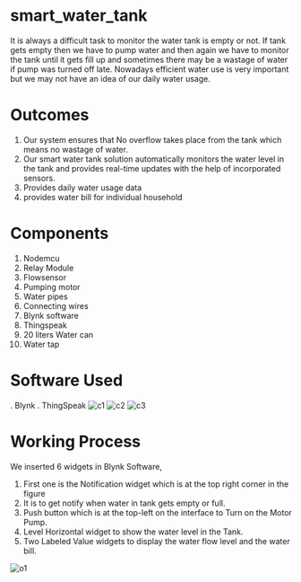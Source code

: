 # smart_water_tank
It is always a difficult task to monitor the water tank is empty or not. If tank gets empty then we have to pump water and then again we have to monitor the tank until it gets fill up and sometimes there may be a wastage of water if pump was turned off late. Nowadays efficient water use is very important but we may not have an idea of our daily water usage.

# Outcomes
1. Our system ensures that No overflow takes place from the tank which means no
wastage of water.
2. Our smart water tank solution automatically monitors the water level in the
tank and provides real-time updates with the help of incorporated sensors.
3. Provides daily water usage data
4. provides water bill for individual household

# Components
1. Nodemcu
2. Relay Module
3. Flowsensor
4. Pumping motor
5. Water pipes
6. Connecting wires
7. Blynk software
8. Thingspeak
9. 20 liters Water can
10. Water tap

# Software Used
. Blynk
. ThingSpeak
![c1](https://github.com/ManojChinthalapudi/smart_water_tank/assets/137071534/dfafcc2e-c648-4a90-ae23-34677b753c7e)
![c2](https://github.com/ManojChinthalapudi/smart_water_tank/assets/137071534/adb8fdff-c8ed-4adf-a465-aa82581171de)
![c3](https://github.com/ManojChinthalapudi/smart_water_tank/assets/137071534/b40d93ea-7649-4c1a-8eb8-8bd2276b71bf)

# Working Process
We inserted 6 widgets in Blynk Software,
1. First one is the Notification widget which is at the top right corner in the figure
6. It is to get notify when water in tank gets empty or full.
2. Push button which is at the top-left on the interface to Turn on the Motor
Pump.
3. Level Horizontal widget to show the water level in the Tank.
4. Two Labeled Value widgets to display the water flow level and the water bill.

![o1](https://github.com/ManojChinthalapudi/smart_water_tank/assets/137071534/afe7a376-6a95-436f-9be1-32ec56d6ed15)

